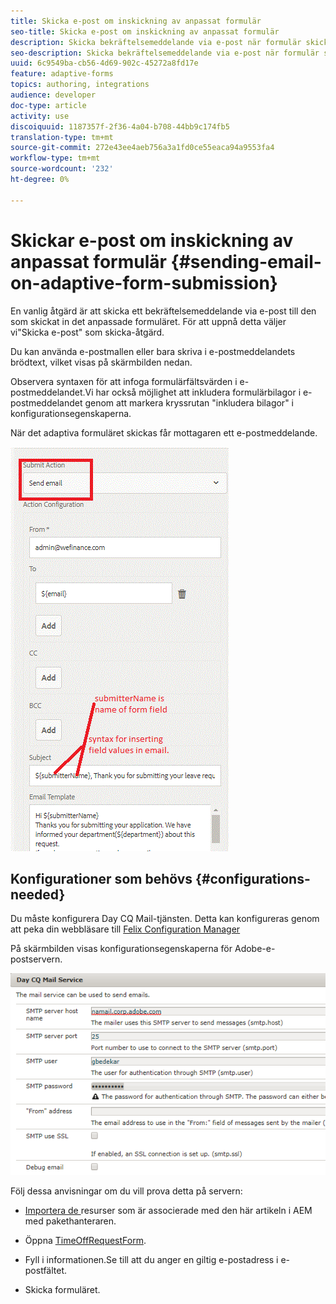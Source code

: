 ```yaml
---
title: Skicka e-post om inskickning av anpassat formulär
seo-title: Skicka e-post om inskickning av anpassat formulär
description: Skicka bekräftelsemeddelande via e-post när formulär skickas in på ett adaptivt sätt med skicka-e-postkomponenten
seo-description: Skicka bekräftelsemeddelande via e-post när formulär skickas in på ett adaptivt sätt med skicka-e-postkomponenten
uuid: 6c9549ba-cb56-4d69-902c-45272a8fd17e
feature: adaptive-forms
topics: authoring, integrations
audience: developer
doc-type: article
activity: use
discoiquuid: 1187357f-2f36-4a04-b708-44bb9c174fb5
translation-type: tm+mt
source-git-commit: 272e43ee4aeb756a3a1fd0ce55eaca94a9553fa4
workflow-type: tm+mt
source-wordcount: '232'
ht-degree: 0%

---
```



# Skickar e-post om inskickning av anpassat formulär {#sending-email-on-adaptive-form-submission}

En vanlig åtgärd är att skicka ett bekräftelsemeddelande via e-post till den som skickat in det anpassade formuläret. För att uppnå detta väljer vi&quot;Skicka e-post&quot; som skicka-åtgärd.

Du kan använda e-postmallen eller bara skriva i e-postmeddelandets brödtext, vilket visas på skärmbilden nedan.

Observera syntaxen för att infoga formulärfältsvärden i e-postmeddelandet.Vi har också möjlighet att inkludera formulärbilagor i e-postmeddelandet genom att markera kryssrutan &quot;inkludera bilagor&quot; i konfigurationsegenskaperna.

När det adaptiva formuläret skickas får mottagaren ett e-postmeddelande.

![SendEmail](assets/sendemailaction.gif)

## Konfigurationer som behövs {#configurations-needed}

Du måste konfigurera Day CQ Mail-tjänsten. Detta kan konfigureras genom att peka din webbläsare till [Felix Configuration Manager](http://localhost:4502/system/console/configMgr)

På skärmbilden visas konfigurationsegenskaperna för Adobe-e-postservern.

![mailservice](assets/mailservice.png)

Följ dessa anvisningar om du vill prova detta på servern:

* [Importera de ](assets/timeoffrequest.zip) resurser som är associerade med den här artikeln i AEM med pakethanteraren.

* Öppna [TimeOffRequestForm](http://localhost:4502/content/dam/formsanddocuments/helpx/timeoffrequestform/jcr:content?wcmmode=disabled).

* Fyll i informationen.Se till att du anger en giltig e-postadress i e-postfältet.

* Skicka formuläret.

